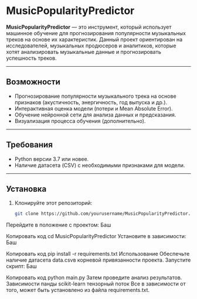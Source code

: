 # MusicPopularityPredictor

**MusicPopularityPredictor** — это инструмент, который использует машинное обучение для прогнозирования популярности музыкальных треков на основе их характеристик. Данный проект ориентирован на исследователей, музыкальных продюсеров и аналитиков, которые хотят анализировать музыкальные данные и прогнозировать успешность треков.

---

## Возможности
- Прогнозирование популярности музыкального трека на основе признаков (акустичность, энергичность, год выпуска и др.).
- Интерактивная оценка модели (потери и Mean Absolute Error).
- Обучение нейронной сети для анализа данных и предсказания.
- Визуализация процесса обучения (дополнительно).

---

## Требования
- Python версии 3.7 или новее.
- Наличие датасета (CSV) с необходимыми признаками для модели.

---

## Установка
1. Клонируйте этот репозиторий:
   ```bash
   git clone https://github.com/yourusername/MusicPopularityPredictor.git
Перейдите в положение с проектом:
Баш

Копировать код
cd MusicPopularityPredictor
Установите в зависимости:
Баш

Копировать код
pip install -r requirements.txt
Использование
Обеспечьте наличие датасета data.csvв корневой привязанности проекта.
Запустите скрипт:
Баш

Копировать код
python main.py
Затем проведите анализ результатов.
Зависимости
панды
scikit-learn
тензорный поток
Все в зависимости от того, может быть установлено из файла requirements.txt.
